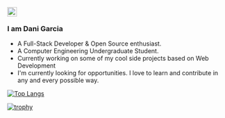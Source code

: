 <a href="https://github.com/QueeNFrisk">
  <img align="left" alt="Dani's Github" width="22px" src="https://cdn.jsdelivr.net/npm/simple-icons@v3/icons/github.svg" />
</a>

<br />
<!--<img width="359" height="349.5" align="right" alt="GIF" src="https://media1.tenor.com/images/237ff17bc98383883f1bcbb307a8f344/tenor.gif?itemid=17254754" />-->


### I am Dani Garcia
- A Full-Stack Developer & Open Source enthusiast.
- A Computer Engineering Undergraduate Student. 
- Currently working on some of my cool side projects based on Web Development
- I'm currently looking for opportunities. I love to learn and contribute in any and every possible way.

[![Top Langs](https://github-readme-stats.vercel.app/api/top-langs/?username=QueeNFrisk&layout=compact)](https://github.com/QueeNFrisk/github-readme-stats)

[![trophy](https://github-profile-trophy.vercel.app/?username=QueeNFrisk&theme=onedark)](https://github.com/QueeNFrisk/github-profile-trophy)


